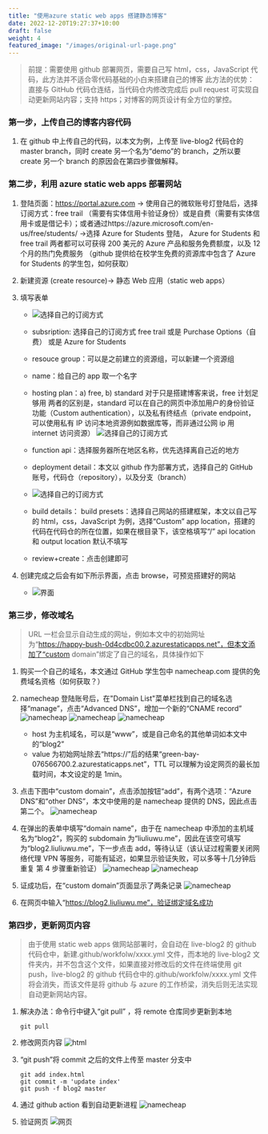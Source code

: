 ```yaml
---
title: "使用azure static web apps 搭建静态博客"
date: 2022-12-20T19:27:37+10:00
draft: false
weight: 4
featured_image: "/images/original-url-page.png"
---
```


> 前提：需要使用 github 部署网页，需要自己写 html，css，JavaScript 代码，此方法并不适合零代码基础的小白来搭建自己的博客
> 此方法的优势：直接与 GitHub 代码仓连结，当代码仓内修改完成后 pull request 可实现自动更新网站内容；支持 https；对博客的网页设计有全方位的掌控。

 <!--more-->

### 第一步，上传自己的博客内容代码

1. 在 github 中上传自己的代码，以本文为例，上传至 live-blog2 代码仓的 master branch，同时 create 另一个名为“demo”的 branch，之所以要 create 另一个 branch 的原因会在第四步骤做解释。

### 第二步，利用 azure static web apps 部署网站

1. 登陆页面：https://portal.azure.com -> 使用自己的微软账号灯登陆后，选择订阅方式：free trail （需要有实体信用卡验证身份）或是自费（需要有实体信用卡或是借记卡）；或者通过https://azure.microsoft.com/en-us/free/students/ ->选择 Azure for Students 登陆， Azure for Students 和 free trail 两者都可以可获得 200 美元的 Azure 产品和服务免费额度，以及 12 个月的热门免费服务
   （github 提供给在校学生免费的资源库中包含了 Azure for Students 的学生包，如何获取）
2. 新建资源 (create resource)-> 静态 Web 应用（static web apps）
3. 填写表单

   - ![选择自己的订阅方式](https://i.postimg.cc/mgt4QHSp/azure-static-web-app1.png "subscribe01")
   - subsription: 选择自己的订阅方式
     free trail 或是 Purchase Options（自费） 或是 Azure for Students
   - resouce group：可以是之前建立的资源组，可以新建一个资源组
   - name：给自己的 app 取一个名字
   - hosting plan：a) free, b) standard
     对于只是搭建博客来说，free 计划足够用
     两者的区别是，standard 可以在自己的网页中添加用户的身份验证功能（Custom authentication），以及私有终结点（private endpoint，可以使用私有 IP 访问本地资源例如数据库等，而非通过公网 ip 用 internet 访问资源）
     ![选择自己的订阅方式](https://i.postimg.cc/hjbRSbSv/azure-static-web-app2.png "subscribe02")
   - function api：选择服务器所在地区名称，优先选择离自己近的地方
   - deployment detail：本文以 github 作为部署方式，选择自己的 GitHub 账号，代码仓（repository），以及分支（branch）
   - ![选择自己的订阅方式](https://i.postimg.cc/50fkmcV9/azure-static-web-app3.png "subscribe03")

   - build details：
     build presets：选择自己网站的搭建框架，本文以自己写的 html，css，JavaScript 为例，选择“Custom”
     app location，搭建的代码在代码仓的所在位置，如果在根目录下，该空格填写“/”
     api location 和 output location 默认不填写
   - review+create：点击创建即可

4. 创建完成之后会有如下所示界面，点击 browse，可预览搭建好的网站
   - ![界面](https://i.postimg.cc/qR7xRprK/azure-static-web-app4.png "subscribe04")

### 第三步，修改域名

> URL 一栏会显示自动生成的网址，例如本文中的初始网址为“https://happy-bush-0d4cdbc00.2.azurestaticapps.net”，但本文添加了“custom domain”绑定了自己的域名，具体操作如下

1. 购买一个自己的域名，本文通过 GitHub 学生包中 namecheap.com 提供的免费域名资格（如何获取？）
2. namecheap 登陆账号后，在"Domain List"菜单栏找到自己的域名选择“manage”，点击“Advanced DNS”，增加一个新的“CNAME record”
   ![namecheap](https://i.postimg.cc/przhXCBm/namecheap1.png "namecheap1")
   ![namecheap](https://i.postimg.cc/yd9YFd35/namecheap.png "namecheap2")
   ![namecheap](https://i.postimg.cc/fRrwpXxp/namecheap2.png "namecheap3")

   - host 为主机域名，可以是“www”，或是自己命名的其他单词如本文中的“blog2”
   - value 为初始网址除去“https://”后的结果“green-bay-076566700.2.azurestaticapps.net”，TTL 可以理解为设定网页的最长加载时间，本文设定的是 1min。

3. 点击下图中“custom domain”，点击添加按钮“add”，有两个选项：“Azure DNS”和“other DNS”，本文中使用的是 namecheap 提供的 DNS，因此点击第二个。
   ![namecheap](https://i.postimg.cc/FzWqzbsQ/domain-DNS.png "domain")

4. 在弹出的表单中填写“domain name”，由于在 namecheap 中添加的主机域名为“blog2”，购买的 subdomain 为“liuliuwu.me”，因此在该空可填写为“blog2.liuliuwu.me”，下一步点击 add，等待认证（该认证过程需要关闭网络代理 VPN 等服务，可能有延迟，如果显示验证失败，可以多等十几分钟后重复 第 4 步骤重新验证）
   ![namecheap](https://i.postimg.cc/MTh5FsTH/domain1.png "domain")
   ![namecheap](https://i.postimg.cc/PrKZL3jD/domain-DNS2.png "domain")

5. 证成功后，在“custom domain”页面显示了两条记录
   ![namecheap](https://i.postimg.cc/PrKZL3jD/domain-DNS2.png "domain")

6. 在网页中输入“https://blog2.liuliuwu.me”，验证绑定域名成功

### 第四步，更新网页内容

> 由于使用 static web apps 做网站部署时，会自动在 live-blog2 的 github 代码仓中，新建.github/workfolw/xxxx.yml 文件，而本地的 live-blog2 文件夹内，并不包含这个文件，如果直接对修改后的文件在终端使用 git push，live-blog2 的 github 代码仓中的.github/workfolw/xxxx.yml 文件将会消失，而该文件是将 github 与 azure 的工作桥梁，消失后则无法实现自动更新网站内容。

1. 解决办法：命令行中键入“git pull” ，将 remote 仓库同步更新到本地

   ```
   git pull
   ```

2. 修改网页内容
   ![html](https://i.postimg.cc/4y7rmJB3/change-master.png)

3. “git push”将 commit 之后的文件上传至 master 分支中

   ```
   git add index.html
   git commit -m 'update index'
   git push -f blog2 master
   ```

4. 通过 github action 看到自动更新进程
   ![namecheap](https://i.postimg.cc/htTQVTfL/master-github-action.png "domain")

5. 验证网页
   ![网页](https://i.postimg.cc/0y0mL7P8/test-master.png "blog page")
